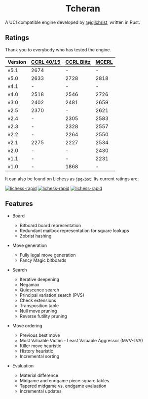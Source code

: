 # <div align="center">Tcheran</div>

A UCI compatible engine developed by [@jgilchrist](https://github.com/jgilchrist), written in Rust.

## Ratings

Thank you to everybody who has tested the engine.

| Version | [CCRL 40/15][ccrl-ltc] | [CCRL Blitz][ccrl-blitz] | [MCERL][mcerl] |
| ------- | ---------------------- | -------------------------|----------------|
| v5.1    | 2674                   | -                        | -              |
| v5.0    | 2633                   | 2728                     | 2818           |
| v4.1    | -                      | -                        | -              |
| v4.0    | 2518                   | 2546                     | 2726           |
| v3.0    | 2402                   | 2481                     | 2659           |
| v2.5    | 2370                   | -                        | 2621           |
| v2.4    | -                      | 2305                     | 2583           |
| v2.3    | -                      | 2328                     | 2557           |
| v2.2    | -                      | 2264                     | 2550           |
| v2.1    | 2275                   | 2227                     | 2534           |
| v2.0    | -                      | -                        | 2430           |
| v1.1    | -                      | -                        | 2231           |
| v1.0    | -                      | 1868                     | -              |

[ccrl-ltc]: https://computerchess.org.uk/ccrl/4040/
[ccrl-blitz]: https://computerchess.org.uk/ccrl/404/
[mcerl]: https://www.chessengeria.eu/mcerl

It can also be found on Lichess as [`jpg-bot`](https://lichess.org/@/jpg-bot). Its current ratings are:

[![lichess-rapid](https://lichess-shield.vercel.app/api?username=jpg-bot&format=bullet)](https://lichess.org/@/jpg-bot/perf/bullet)
[![lichess-rapid](https://lichess-shield.vercel.app/api?username=jpg-bot&format=blitz)](https://lichess.org/@/jpg-bot/perf/blitz)
[![lichess-rapid](https://lichess-shield.vercel.app/api?username=jpg-bot&format=rapid)](https://lichess.org/@/jpg-bot/perf/rapid)

## Features

* Board
    * Bitboard board representation
    * Redundant mailbox representation for square lookups
    * Zobrist hashing

* Move generation
    * Fully legal move generation
    * Fancy Magic bitboards

* Search
    * Iterative deepening
    * Negamax
    * Quiescence search
    * Principal variation search (PVS)
    * Check extensions
    * Transposition table
    * Null move pruning
    * Reverse futility pruning

* Move ordering
    * Previous best move
    * Most Valuable Victim - Least Valuable Aggressor (MVV-LVA)
    * Killer move heuristic
    * History heuristic
    * Incremental sorting

* Evaluation
    * Material difference
    * Midgame and endgame piece square tables
    * Tapered midgame vs. endgame evaluation
    * Incremental updates
